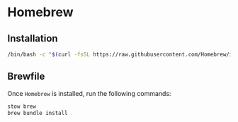 # Homebrew

## Installation

```bash
/bin/bash -c "$(curl -fsSL https://raw.githubusercontent.com/Homebrew/install/HEAD/install.sh)"
```

## Brewfile

Once `Homebrew` is installed, run the following commands:

```bash
stow brew
brew bundle install 
```

